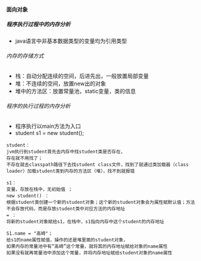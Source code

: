
#### 面向对象
##### 程序执行过程中的内存分析

- java语言中非基本数据类型的变量均为引用类型
######  内存的存储方式
- 栈：自动分配连续的空间，后进先出，一般放置局部变量
- 堆：不连续的空间，放置new出的对象
- 堆中的方法区：放置常量池，static变量，类的信息

###### 程序的执行过程的内存分析

- 程序执行以main方法为入口
- student s1 = new student();

```
student：
jvm执行到student首先去内存中找student类是否存在，
存在就不用找了；
不存在就去classpath路径下去找student class文件，找到了就通过类加载器（class loader）加载student类到内存的方法区（堆），找不到就报错

s1：
变量，存放在栈中，无初始值 ；
new student() ：
根据student类创建一个新的student对象；这个新的student对象会为属性赋默认值；方法不会存放代码，而是存放student类中对应方法的内存地址
= ：
将新的student对象赋给s1，在栈中，s1指向内存中这个student的内存地址
```

```
S1.name = "高崎"；
给s1的name属性赋值，操作的还是堆里面的student对象，
如果内存的常量池中有“高崎”这个常量，就将其的内存地址赋给对象的name属性
如果没有就再常量池中添加这个常量，并将内存地址赋给student对象的name属性
```
